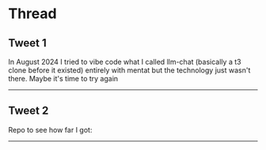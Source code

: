 # Thread

## Tweet 1

In August 2024 I tried to vibe code what I called llm-chat (basically a t3 clone before it existed) entirely with mentat but the technology just wasn't there. Maybe it's time to try again

---

## Tweet 2

Repo to see how far I got:

---

